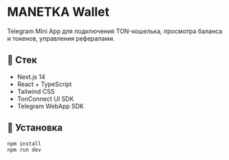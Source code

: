 # MANETKA Wallet

Telegram Mini App для подключения TON-кошелька, просмотра баланса и токенов, управления рефералами.

## 🚀 Стек
- Next.js 14
- React + TypeScript
- Tailwind CSS
- TonConnect UI SDK
- Telegram WebApp SDK

## 🧩 Установка

```bash
npm install
npm run dev
